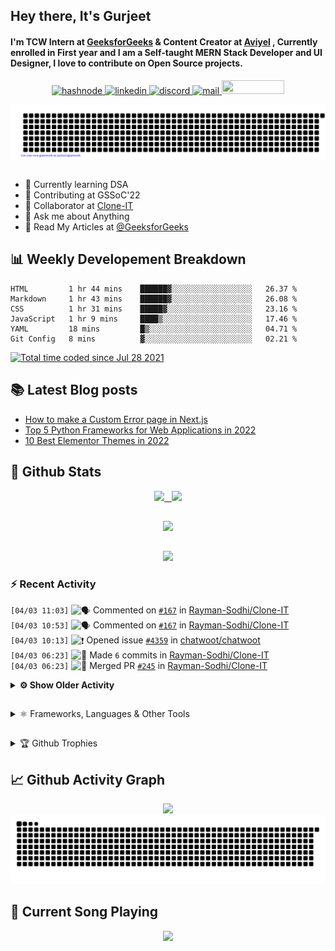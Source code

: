 ## Hey there, It's Gurjeet
#### I'm TCW Intern at [GeeksforGeeks](https://www.geeksforgeeks.org/) & Content Creator at [Aviyel](https://aviyel.com/discussions) , Currently enrolled in First year and I am a Self-taught MERN Stack Developer and UI Designer, I love to contribute on Open Source projects. 

<p align="center">
    <a href="https://gurjeet.hashnode.dev/" target="_blank">
    <img src="https://img.shields.io/badge/@gurjeetsingh-5C87FE?style=for-the-badge&logo=hashnode&logoColor=white" width="130" height="22" alt="hashnode">
    <a href="https://www.linkedin.com/in/gurjeet-singh-virdee-25a476199/" target="_blank">
    <img src="https://img.shields.io/badge/Gurjeet%20Singh%20Virdee-1976D2?style=for-the-badge&logo=linkedin&logoColor=white" width="150" height="22" alt="linkedin">
    <a href="https://discordapp.com/users/916597112882495510" target="_blank">
    <img src="https://img.shields.io/badge/@Guri-5865F2?style=for-the-badge&logo=discord&logoColor=white" width="80" height="22" alt="discord">
    <a href="https://leetcode.com/gurjeetsinghvirdee/" target="_blank">
    <img src="https://img.shields.io/badge/@gurjeetsinghvirdee-FFA116?style=for-the-badge&logo=leetcode&logoColor=white" width="150" height="22" alt="mail">
    <a href = "mailto: gurjeetsinghvirdee@gmail.com" target="_blank"><img src="https://img.shields.io/badge/Say, Hello-D74E43?style=for-the-badge&logo=gmail&logoColor=white" width="100" height="22"></a>
 </p>
 
<p align="center">
    <img src="https://github.com/gurjeetsinghvirdee/gurjeetsinghvirdee/blob/main/gitartwork.svg" />
</p>    
   
 
##         
        
<ul align="left">
  <li> 🏫 Currently learning DSA </li>
  <li> 💜 Contributing at GSSoC'22 </li>
  <li> 🤝 Collaborator at <a href="https://github.com/Rayman-Sodhi/Clone-IT"> Clone-IT </a></li>
  <li> 💬 Ask me about Anything </li>
  <li> 📕 Read My Articles at 
   <a href="https://auth.geeksforgeeks.org/user/gurjeetsinghvirdee/articles" target="_blank">@GeeksforGeeks</a>
 </li>
</ul>  
        
##        
  
## 📊 Weekly Developement Breakdown
  
<!--START_SECTION:waka-->

```text
HTML         1 hr 44 mins    ██████▓░░░░░░░░░░░░░░░░░░   26.37 %
Markdown     1 hr 43 mins    ██████▓░░░░░░░░░░░░░░░░░░   26.08 %
CSS          1 hr 31 mins    █████▓░░░░░░░░░░░░░░░░░░░   23.16 %
JavaScript   1 hr 9 mins     ████▒░░░░░░░░░░░░░░░░░░░░   17.46 %
YAML         18 mins         █▒░░░░░░░░░░░░░░░░░░░░░░░   04.71 %
Git Config   8 mins          ▓░░░░░░░░░░░░░░░░░░░░░░░░   02.21 %
```

<!--END_SECTION:waka--> 

<a href="https://wakatime.com/@ff7098eb-56b3-4619-bbbb-86aad0fce365"><img src="https://wakatime.com/badge/user/ff7098eb-56b3-4619-bbbb-86aad0fce365.svg?style=for-the-badge" alt="Total time coded since Jul 28 2021" /></a>
  
    
## 📚 Latest Blog posts
<!-- BLOG-POST-LIST:START -->
- [How to make a Custom Error page in Next.js](https://gurjeet.hashnode.dev/how-to-make-a-custom-error-page-in-nextjs)
- [Top 5 Python Frameworks for Web Applications in 2022](https://gurjeet.hashnode.dev/top-5-python-frameworks-for-web-applications-in-2022)
- [10 Best Elementor Themes in 2022](https://gurjeet.hashnode.dev/10-best-elementor-themes-in-2022)
<!-- BLOG-POST-LIST:END -->  
  
##
        
## 💫 Github Stats
        
<div align="center">
 <a href="https://github-readme-streak-stats.herokuapp.com/?user=gurjeetsinghvirdee&theme=synthwave" target="_blank">
   <img width="45%" src="https://github-readme-streak-stats.herokuapp.com/?user=gurjeetsinghvirdee&theme=synthwave" /> &nbsp;
 </a>
    
 <a href="https://github-readme-stats.vercel.app/api?username=gurjeetsinghvirdee&show_icons=true&theme=synthwave&include_all_commits=true" target="_blank">
  <img width="45%" src="https://github-readme-stats.vercel.app/api?username=gurjeetsinghvirdee&show_icons=true&theme=synthwave&include_all_commits=true" />
 </a>
</div>      
  
##
        
<div align="center">
   <a href="https://github-readme-stats.vercel.app/api/top-langs/?username=gurjeetsinghvirdee&layout=compact&hide=html&theme=synthwave" target="_blank">
       <img width="43%" src="https://github-readme-stats.vercel.app/api/top-langs/?username=gurjeetsinghvirdee&layout=compact&&theme=synthwave" />  
   </a> 
</div>   

##        
  
<p align="center">
  <img src="https://github-profile-summary-cards.vercel.app/api/cards/profile-details?username=gurjeetsinghvirdee&theme=dracula&hide_border=true" />
</p>
        
### ⚡ Recent Activity     
        
<!--START_SECTION:activity-->  
`[04/03 11:03]` <img alt="🗣" src="https://github.com/cheesits456/github-activity-readme/raw/master/icons/comment.png" align="top" height="18"> Commented on [`#167`](https://github.com//Rayman-Sodhi/Clone-IT/issues/167 'Make a Hamburger in Navbar ') in [Rayman-Sodhi/Clone-IT](https://github.com/Rayman-Sodhi/Clone-IT)  
`[04/03 10:53]` <img alt="🗣" src="https://github.com/cheesits456/github-activity-readme/raw/master/icons/comment.png" align="top" height="18"> Commented on [`#167`](https://github.com//Rayman-Sodhi/Clone-IT/issues/167 'Make a Hamburger in Navbar ') in [Rayman-Sodhi/Clone-IT](https://github.com/Rayman-Sodhi/Clone-IT)  
`[04/03 10:13]` <img alt="❗️" src="https://github.com/cheesits456/github-activity-readme/raw/master/icons/issue.png" align="top" height="18"> Opened issue [`#4359`](https://github.com//chatwoot/chatwoot/issues/4359 'Auto Reply after fetching canned response') in [chatwoot/chatwoot](https://github.com/chatwoot/chatwoot)  
`[04/03 06:23]` <img alt="📝" src="https://github.com/cheesits456/github-activity-readme/raw/master/icons/commit.png" align="top" height="18"> Made `6` commits in [Rayman-Sodhi/Clone-IT](https://github.com/Rayman-Sodhi/Clone-IT)  
`[04/03 06:23]` <img alt="🎉" src="https://github.com/cheesits456/github-activity-readme/raw/master/icons/merge.png" align="top" height="18"> Merged PR [`#245`](https://github.com//Rayman-Sodhi/Clone-IT/pull/245 'Avengers Puzzle Game Clone ') in [Rayman-Sodhi/Clone-IT](https://github.com/Rayman-Sodhi/Clone-IT)  

<details><summary><b> ⚙️ Show Older Activity</b></summary>

`[04/03 06:23]` <img alt="🔍" src="https://github.com/cheesits456/github-activity-readme/raw/master/icons/review.png" align="top" height="18"> Reviewed [`#245`](https://github.com//Rayman-Sodhi/Clone-IT/pull/245 'Avengers Puzzle Game Clone ') in [Rayman-Sodhi/Clone-IT](https://github.com/Rayman-Sodhi/Clone-IT)  
`[04/03 05:16]` <img alt="🗣" src="https://github.com/cheesits456/github-activity-readme/raw/master/icons/comment.png" align="top" height="18"> Commented on [`#288`](https://github.com//surajm-333/Ace-The-FrontEnd/issues/288 '2048 Game added') in [surajm-333/Ace-The-FrontEnd](https://github.com/surajm-333/Ace-The-FrontEnd)  
`[04/03 05:01]` <img alt="❗️" src="https://github.com/cheesits456/github-activity-readme/raw/master/icons/issue.png" align="top" height="18"> Closed issue [`#237`](https://github.com//Rayman-Sodhi/Clone-IT/issues/237 'Grammarly Clone ') in [Rayman-Sodhi/Clone-IT](https://github.com/Rayman-Sodhi/Clone-IT)  
`[04/03 05:00]` <img alt="🗣" src="https://github.com/cheesits456/github-activity-readme/raw/master/icons/comment.png" align="top" height="18"> Commented on [`#242`](https://github.com//Rayman-Sodhi/Clone-IT/issues/242 'Change Position of  scroll up button . Chatbot and Scroll up button  are intermixed.') in [Rayman-Sodhi/Clone-IT](https://github.com/Rayman-Sodhi/Clone-IT)  
`[04/02 21:43]` <img alt="📝" src="https://github.com/cheesits456/github-activity-readme/raw/master/icons/commit.png" align="top" height="18"> Made `1` commit in [gurjeetsinghvirdee/Clone-IT](https://github.com/gurjeetsinghvirdee/Clone-IT)  
`[04/02 21:34]` <img alt="🗣" src="https://github.com/cheesits456/github-activity-readme/raw/master/icons/comment.png" align="top" height="18"> Commented on [`#16`](https://github.com//Rayman-Sodhi/Clone-IT/issues/16 'Enhance the LInkedIn Clone and change the   idea from ConnectedIn to LinkedIn') in [Rayman-Sodhi/Clone-IT](https://github.com/Rayman-Sodhi/Clone-IT)  
`[04/02 21:34]` <img alt="✅" src="https://github.com/cheesits456/github-activity-readme/raw/master/icons/pr-open.png" align="top" height="18"> Opened PR [`#71`](https://github.com//girlscript/gssoc-website-new/pull/71 'feat: live chatbot added') in [girlscript/gssoc-website-new](https://github.com/girlscript/gssoc-website-new)  
`[04/02 21:30]` <img alt="📝" src="https://github.com/cheesits456/github-activity-readme/raw/master/icons/commit.png" align="top" height="18"> Made `1` commit in [gurjeetsinghvirdee/gssoc-website-new](https://github.com/gurjeetsinghvirdee/gssoc-website-new)  
`[04/02 21:19]` <img alt="📂" src="https://github.com/cheesits456/github-activity-readme/raw/master/icons/create-branch.png" align="top" height="18"> Created branch [`chatbot`](https://github.com/gurjeetsinghvirdee/gssoc-website-new/tree/chatbot) in [gurjeetsinghvirdee/gssoc-website-new](https://github.com/gurjeetsinghvirdee/gssoc-website-new)  
`[04/02 21:13]` <img alt="🗣" src="https://github.com/cheesits456/github-activity-readme/raw/master/icons/comment.png" align="top" height="18"> Commented on [`#31`](https://github.com//aviyelverse/aviyel-first-pr/issues/31 'Update README with more content') in [aviyelverse/aviyel-first-pr](https://github.com/aviyelverse/aviyel-first-pr)  
`[04/02 21:11]` <img alt="🗣" src="https://github.com/cheesits456/github-activity-readme/raw/master/icons/comment.png" align="top" height="18"> Commented on [`#31`](https://github.com//aviyelverse/aviyel-first-pr/issues/31 'Update README with more content') in [aviyelverse/aviyel-first-pr](https://github.com/aviyelverse/aviyel-first-pr)  
`[04/02 19:12]` <img alt="🗣" src="https://github.com/cheesits456/github-activity-readme/raw/master/icons/comment.png" align="top" height="18"> Commented on [`#31`](https://github.com//aviyelverse/aviyel-first-pr/issues/31 'Update README with more content') in [aviyelverse/aviyel-first-pr](https://github.com/aviyelverse/aviyel-first-pr)  
`[04/02 19:06]` <img alt="📝" src="https://github.com/cheesits456/github-activity-readme/raw/master/icons/commit.png" align="top" height="18"> Made `14` commits in [gurjeetsinghvirdee/aviyel-first-pr](https://github.com/gurjeetsinghvirdee/aviyel-first-pr)  
`[04/02 19:00]` <img alt="❗️" src="https://github.com/cheesits456/github-activity-readme/raw/master/icons/issue.png" align="top" height="18"> Opened issue [`#70`](https://github.com//girlscript/gssoc-website-new/issues/70 'Feat: Live Chatbot') in [girlscript/gssoc-website-new](https://github.com/girlscript/gssoc-website-new)  
`[04/02 18:58]` <img alt="📝" src="https://github.com/cheesits456/github-activity-readme/raw/master/icons/commit.png" align="top" height="18"> Made `1` commit in [gurjeetsinghvirdee/gssoc-website-new](https://github.com/gurjeetsinghvirdee/gssoc-website-new)  
`[04/02 18:54]` <img alt="📝" src="https://github.com/cheesits456/github-activity-readme/raw/master/icons/commit.png" align="top" height="18"> Made `1` commit in [gurjeetsinghvirdee/Clone-IT](https://github.com/gurjeetsinghvirdee/Clone-IT)  
`[04/02 18:44]` <img alt="✅" src="https://github.com/cheesits456/github-activity-readme/raw/master/icons/pr-open.png" align="top" height="18"> Opened PR [`#241`](https://github.com//Rayman-Sodhi/Clone-IT/pull/241 'Chabot created ') in [Rayman-Sodhi/Clone-IT](https://github.com/Rayman-Sodhi/Clone-IT)  
`[04/02 18:41]` <img alt="📝" src="https://github.com/cheesits456/github-activity-readme/raw/master/icons/commit.png" align="top" height="18"> Made `9` commits in [gurjeetsinghvirdee/Clone-IT](https://github.com/gurjeetsinghvirdee/Clone-IT)  
`[04/02 18:22]` <img alt="✅" src="https://github.com/cheesits456/github-activity-readme/raw/master/icons/pr-open.png" align="top" height="18"> Opened PR [`#288`](https://github.com//surajm-333/Ace-The-FrontEnd/pull/288 '2048 Game added') in [surajm-333/Ace-The-FrontEnd](https://github.com/surajm-333/Ace-The-FrontEnd)  
`[04/02 18:13]` <img alt="📂" src="https://github.com/cheesits456/github-activity-readme/raw/master/icons/create-branch.png" align="top" height="18"> Created branch [`game`](https://github.com/gurjeetsinghvirdee/Ace-The-FrontEnd/tree/game) in [gurjeetsinghvirdee/Ace-The-FrontEnd](https://github.com/gurjeetsinghvirdee/Ace-The-FrontEnd)  
`[04/02 17:59]` <img alt="🗣" src="https://github.com/cheesits456/github-activity-readme/raw/master/icons/comment.png" align="top" height="18"> Commented on [`#240`](https://github.com//Rayman-Sodhi/Clone-IT/issues/240 'Add Chatbot') in [Rayman-Sodhi/Clone-IT](https://github.com/Rayman-Sodhi/Clone-IT)  
`[04/02 17:59]` <img alt="❗️" src="https://github.com/cheesits456/github-activity-readme/raw/master/icons/issue.png" align="top" height="18"> Opened issue [`#240`](https://github.com//Rayman-Sodhi/Clone-IT/issues/240 'Add Chatbot') in [Rayman-Sodhi/Clone-IT](https://github.com/Rayman-Sodhi/Clone-IT)  
`[04/02 17:58]` <img alt="🗣" src="https://github.com/cheesits456/github-activity-readme/raw/master/icons/comment.png" align="top" height="18"> Commented on [`#239`](https://github.com//Rayman-Sodhi/Clone-IT/issues/239 'Title: Add Wordle-Clone') in [Rayman-Sodhi/Clone-IT](https://github.com/Rayman-Sodhi/Clone-IT)  
`[04/02 17:34]` <img alt="📝" src="https://github.com/cheesits456/github-activity-readme/raw/master/icons/commit.png" align="top" height="18"> Made `5` commits in [Rayman-Sodhi/Clone-IT](https://github.com/Rayman-Sodhi/Clone-IT)  
`[04/02 17:34]` <img alt="🎉" src="https://github.com/cheesits456/github-activity-readme/raw/master/icons/merge.png" align="top" height="18"> Merged PR [`#238`](https://github.com//Rayman-Sodhi/Clone-IT/pull/238 'Grammarly(Character Counter)') in [Rayman-Sodhi/Clone-IT](https://github.com/Rayman-Sodhi/Clone-IT)  
`[04/02 17:33]` <img alt="🔍" src="https://github.com/cheesits456/github-activity-readme/raw/master/icons/review.png" align="top" height="18"> Reviewed [`#238`](https://github.com//Rayman-Sodhi/Clone-IT/pull/238 'Grammarly(Character Counter)') in [Rayman-Sodhi/Clone-IT](https://github.com/Rayman-Sodhi/Clone-IT)  
`[04/02 15:23]` <img alt="📝" src="https://github.com/cheesits456/github-activity-readme/raw/master/icons/commit.png" align="top" height="18"> Made `2` commits in [gurjeetsinghvirdee/Ace-The-FrontEnd](https://github.com/gurjeetsinghvirdee/Ace-The-FrontEnd)  
`[04/02 15:20]` <img alt="📝" src="https://github.com/cheesits456/github-activity-readme/raw/master/icons/commit.png" align="top" height="18"> Made `53` commits in [gurjeetsinghvirdee/Bundli-Frontend](https://github.com/gurjeetsinghvirdee/Bundli-Frontend)  
`[04/02 15:18]` <img alt="🗣" src="https://github.com/cheesits456/github-activity-readme/raw/master/icons/comment.png" align="top" height="18"> Commented on [`#238`](https://github.com//Rayman-Sodhi/Clone-IT/issues/238 'Grammarly(Character Counter)') in [Rayman-Sodhi/Clone-IT](https://github.com/Rayman-Sodhi/Clone-IT)  
`[04/02 07:18]` <img alt="🗣" src="https://github.com/cheesits456/github-activity-readme/raw/master/icons/comment.png" align="top" height="18"> Commented on [`#188`](https://github.com//Rayman-Sodhi/Clone-IT/issues/188 'Title: Add a CodePen Clone ') in [Rayman-Sodhi/Clone-IT](https://github.com/Rayman-Sodhi/Clone-IT)  
`[04/02 06:11]` <img alt="❗️" src="https://github.com/cheesits456/github-activity-readme/raw/master/icons/issue.png" align="top" height="18"> Opened issue [`#431`](https://github.com//ZeroOctave/ZeroOctave-Javascript-Projects/issues/431 'Add 2048 game') in [ZeroOctave/ZeroOctave-Javascript-Projects](https://github.com/ZeroOctave/ZeroOctave-Javascript-Projects)  
`[04/02 05:33]` <img alt="⭐" src="https://github.com/cheesits456/github-activity-readme/raw/master/icons/star.png" align="top" height="18"> Starred [medusajs/medusa](https://github.com/medusajs/medusa)  
`[04/02 05:31]` <img alt="🗣" src="https://github.com/cheesits456/github-activity-readme/raw/master/icons/comment.png" align="top" height="18"> Commented on [`#58`](https://github.com//Rayman-Sodhi/Clone-IT/issues/58 'Confirmed password not hidden') in [Rayman-Sodhi/Clone-IT](https://github.com/Rayman-Sodhi/Clone-IT)  
`[04/02 05:31]` <img alt="❗️" src="https://github.com/cheesits456/github-activity-readme/raw/master/icons/issue.png" align="top" height="18"> Closed issue [`#58`](https://github.com//Rayman-Sodhi/Clone-IT/issues/58 'Confirmed password not hidden') in [Rayman-Sodhi/Clone-IT](https://github.com/Rayman-Sodhi/Clone-IT)  
`[04/02 05:29]` <img alt="❗️" src="https://github.com/cheesits456/github-activity-readme/raw/master/icons/issue.png" align="top" height="18"> Closed issue [`#236`](https://github.com//Rayman-Sodhi/Clone-IT/issues/236 'Add Instagram Clone ') in [Rayman-Sodhi/Clone-IT](https://github.com/Rayman-Sodhi/Clone-IT)  
`[04/02 05:29]` <img alt="🗣" src="https://github.com/cheesits456/github-activity-readme/raw/master/icons/comment.png" align="top" height="18"> Commented on [`#236`](https://github.com//Rayman-Sodhi/Clone-IT/issues/236 'Add Instagram Clone ') in [Rayman-Sodhi/Clone-IT](https://github.com/Rayman-Sodhi/Clone-IT)  
`[04/02 04:34]` <img alt="❗️" src="https://github.com/cheesits456/github-activity-readme/raw/master/icons/issue.png" align="top" height="18"> Closed issue [`#214`](https://github.com//Rayman-Sodhi/Clone-IT/issues/214 'Create: Kali.org Homepage Clone') in [Rayman-Sodhi/Clone-IT](https://github.com/Rayman-Sodhi/Clone-IT)  
`[04/02 04:33]` <img alt="📝" src="https://github.com/cheesits456/github-activity-readme/raw/master/icons/commit.png" align="top" height="18"> Made `2` commits in [Rayman-Sodhi/Clone-IT](https://github.com/Rayman-Sodhi/Clone-IT)  
`[04/02 04:33]` <img alt="🎉" src="https://github.com/cheesits456/github-activity-readme/raw/master/icons/merge.png" align="top" height="18"> Merged PR [`#235`](https://github.com//Rayman-Sodhi/Clone-IT/pull/235 'kali-org-homepage-clone') in [Rayman-Sodhi/Clone-IT](https://github.com/Rayman-Sodhi/Clone-IT)  
`[04/02 04:33]` <img alt="🔍" src="https://github.com/cheesits456/github-activity-readme/raw/master/icons/review.png" align="top" height="18"> Reviewed [`#235`](https://github.com//Rayman-Sodhi/Clone-IT/pull/235 'kali-org-homepage-clone') in [Rayman-Sodhi/Clone-IT](https://github.com/Rayman-Sodhi/Clone-IT)  
`[04/01 21:46]` <img alt="❗️" src="https://github.com/cheesits456/github-activity-readme/raw/master/icons/issue.png" align="top" height="18"> Opened issue [`#279`](https://github.com//surajm-333/Ace-The-FrontEnd/issues/279 'Add Amazon Clone') in [surajm-333/Ace-The-FrontEnd](https://github.com/surajm-333/Ace-The-FrontEnd)  
`[04/01 21:41]` <img alt="❗️" src="https://github.com/cheesits456/github-activity-readme/raw/master/icons/issue.png" align="top" height="18"> Opened issue [`#254`](https://github.com//abhijeet007rocks8/Dev-Scripts/issues/254 '3d Layered Effect') in [abhijeet007rocks8/Dev-Scripts](https://github.com/abhijeet007rocks8/Dev-Scripts)  
`[04/01 21:39]` <img alt="❗️" src="https://github.com/cheesits456/github-activity-readme/raw/master/icons/issue.png" align="top" height="18"> Opened issue [`#253`](https://github.com//abhijeet007rocks8/Dev-Scripts/issues/253 'Add Todo App') in [abhijeet007rocks8/Dev-Scripts](https://github.com/abhijeet007rocks8/Dev-Scripts)  
`[04/01 21:35]` <img alt="🗣" src="https://github.com/cheesits456/github-activity-readme/raw/master/icons/comment.png" align="top" height="18"> Commented on [`#234`](https://github.com//Rayman-Sodhi/Clone-IT/issues/234 'Add Amazon Clone') in [Rayman-Sodhi/Clone-IT](https://github.com/Rayman-Sodhi/Clone-IT)  
`[04/01 21:34]` <img alt="❗️" src="https://github.com/cheesits456/github-activity-readme/raw/master/icons/issue.png" align="top" height="18"> Opened issue [`#234`](https://github.com//Rayman-Sodhi/Clone-IT/issues/234 'Add Amazon Clone') in [Rayman-Sodhi/Clone-IT](https://github.com/Rayman-Sodhi/Clone-IT)  
`[04/01 20:57]` <img alt="📝" src="https://github.com/cheesits456/github-activity-readme/raw/master/icons/commit.png" align="top" height="18"> Made `1` commit in [gurjeetsinghvirdee/Dev-Scripts](https://github.com/gurjeetsinghvirdee/Dev-Scripts)  
`[04/01 20:53]` <img alt="✅" src="https://github.com/cheesits456/github-activity-readme/raw/master/icons/pr-open.png" align="top" height="18"> Opened PR [`#250`](https://github.com//abhijeet007rocks8/Dev-Scripts/pull/250 '2048 game clone added') in [abhijeet007rocks8/Dev-Scripts](https://github.com/abhijeet007rocks8/Dev-Scripts)  
`[04/01 20:49]` <img alt="📂" src="https://github.com/cheesits456/github-activity-readme/raw/master/icons/create-branch.png" align="top" height="18"> Created branch [`2048`](https://github.com/gurjeetsinghvirdee/Dev-Scripts/tree/2048) in [gurjeetsinghvirdee/Dev-Scripts](https://github.com/gurjeetsinghvirdee/Dev-Scripts)  
`[04/01 20:15]` <img alt="❗️" src="https://github.com/cheesits456/github-activity-readme/raw/master/icons/issue.png" align="top" height="18"> Opened issue [`#249`](https://github.com//abhijeet007rocks8/Dev-Scripts/issues/249 'Add Amazon Clone') in [abhijeet007rocks8/Dev-Scripts](https://github.com/abhijeet007rocks8/Dev-Scripts)  
`[04/01 20:02]` <img alt="📝" src="https://github.com/cheesits456/github-activity-readme/raw/master/icons/commit.png" align="top" height="18"> Made `2` commits in [gurjeetsinghvirdee/Dev-Scripts](https://github.com/gurjeetsinghvirdee/Dev-Scripts)  
`[04/01 19:57]` <img alt="📝" src="https://github.com/cheesits456/github-activity-readme/raw/master/icons/commit.png" align="top" height="18"> Made `2` commits in [gurjeetsinghvirdee/gurjeetsinghvirdee](https://github.com/gurjeetsinghvirdee/gurjeetsinghvirdee)  
`[04/01 19:36]` <img alt="🗣" src="https://github.com/cheesits456/github-activity-readme/raw/master/icons/comment.png" align="top" height="18"> Commented on [`#233`](https://github.com//Rayman-Sodhi/Clone-IT/issues/233 'Clones linked') in [Rayman-Sodhi/Clone-IT](https://github.com/Rayman-Sodhi/Clone-IT)  
`[04/01 19:28]` <img alt="📝" src="https://github.com/cheesits456/github-activity-readme/raw/master/icons/commit.png" align="top" height="18"> Made `4` commits in [gurjeetsinghvirdee/Clone-IT](https://github.com/gurjeetsinghvirdee/Clone-IT)  
`[04/01 18:50]` <img alt="🗣" src="https://github.com/cheesits456/github-activity-readme/raw/master/icons/comment.png" align="top" height="18"> Commented on [`#150`](https://github.com//Rayman-Sodhi/Clone-IT/issues/150 'Add some new features in FAQ page') in [Rayman-Sodhi/Clone-IT](https://github.com/Rayman-Sodhi/Clone-IT)  
`[04/01 18:49]` <img alt="🗣" src="https://github.com/cheesits456/github-activity-readme/raw/master/icons/comment.png" align="top" height="18"> Commented on [`#150`](https://github.com//Rayman-Sodhi/Clone-IT/issues/150 'Add some new features in FAQ page') in [Rayman-Sodhi/Clone-IT](https://github.com/Rayman-Sodhi/Clone-IT)  
`[04/01 18:31]` <img alt="📝" src="https://github.com/cheesits456/github-activity-readme/raw/master/icons/commit.png" align="top" height="18"> Made `1` commit in [gurjeetsinghvirdee/Clone-IT](https://github.com/gurjeetsinghvirdee/Clone-IT)  
`[04/01 17:42]` <img alt="✅" src="https://github.com/cheesits456/github-activity-readme/raw/master/icons/pr-open.png" align="top" height="18"> Opened PR [`#233`](https://github.com//Rayman-Sodhi/Clone-IT/pull/233 'Clones linked') in [Rayman-Sodhi/Clone-IT](https://github.com/Rayman-Sodhi/Clone-IT)  
`[04/01 17:37]` <img alt="📝" src="https://github.com/cheesits456/github-activity-readme/raw/master/icons/commit.png" align="top" height="18"> Made `86` commits in [gurjeetsinghvirdee/Clone-IT](https://github.com/gurjeetsinghvirdee/Clone-IT)  
`[04/01 15:20]` <img alt="❗️" src="https://github.com/cheesits456/github-activity-readme/raw/master/icons/issue.png" align="top" height="18"> Closed issue [`#227`](https://github.com//abhijeet007rocks8/Dev-Scripts/issues/227 'Google Search Engine Clone ') in [abhijeet007rocks8/Dev-Scripts](https://github.com/abhijeet007rocks8/Dev-Scripts)  
`[04/01 15:18]` <img alt="❗️" src="https://github.com/cheesits456/github-activity-readme/raw/master/icons/issue.png" align="top" height="18"> Opened issue [`#241`](https://github.com//abhijeet007rocks8/Dev-Scripts/issues/241 'add 2048 game ') in [abhijeet007rocks8/Dev-Scripts](https://github.com/abhijeet007rocks8/Dev-Scripts)  
`[04/01 15:09]` <img alt="🗣" src="https://github.com/cheesits456/github-activity-readme/raw/master/icons/comment.png" align="top" height="18"> Commented on [`#232`](https://github.com//Rayman-Sodhi/Clone-IT/issues/232 'link cloned projects') in [Rayman-Sodhi/Clone-IT](https://github.com/Rayman-Sodhi/Clone-IT)  
`[04/01 15:09]` <img alt="❗️" src="https://github.com/cheesits456/github-activity-readme/raw/master/icons/issue.png" align="top" height="18"> Opened issue [`#232`](https://github.com//Rayman-Sodhi/Clone-IT/issues/232 'link cloned projects') in [Rayman-Sodhi/Clone-IT](https://github.com/Rayman-Sodhi/Clone-IT)  
`[04/01 14:55]` <img alt="🗣" src="https://github.com/cheesits456/github-activity-readme/raw/master/icons/comment.png" align="top" height="18"> Commented on [`#231`](https://github.com//Rayman-Sodhi/Clone-IT/issues/231 'Twitch Homepage Clone') in [Rayman-Sodhi/Clone-IT](https://github.com/Rayman-Sodhi/Clone-IT)  
`[04/01 14:55]` <img alt="🗣" src="https://github.com/cheesits456/github-activity-readme/raw/master/icons/comment.png" align="top" height="18"> Commented on [`#231`](https://github.com//Rayman-Sodhi/Clone-IT/issues/231 'Twitch Homepage Clone') in [Rayman-Sodhi/Clone-IT](https://github.com/Rayman-Sodhi/Clone-IT)  
`[04/01 14:53]` <img alt="📂" src="https://github.com/cheesits456/github-activity-readme/raw/master/icons/create-branch.png" align="top" height="18"> Created branch [`master`](https://github.com/gurjeetsinghvirdee/2048-game/tree/master) in [gurjeetsinghvirdee/2048-game](https://github.com/gurjeetsinghvirdee/2048-game)  
`[04/01 14:35]` <img alt="➕" src="https://github.com/cheesits456/github-activity-readme/raw/master/icons/create-repo.png" align="top" height="18"> Created repository [gurjeetsinghvirdee/2048-game](https://github.com/gurjeetsinghvirdee/2048-game)  
`[04/01 14:20]` <img alt="❗️" src="https://github.com/cheesits456/github-activity-readme/raw/master/icons/issue.png" align="top" height="18"> Closed issue [`#6`](https://github.com//gurjeetsinghvirdee/gurjeetsinghvirdee/issues/6 'feat: demo') in [gurjeetsinghvirdee/gurjeetsinghvirdee](https://github.com/gurjeetsinghvirdee/gurjeetsinghvirdee)  
`[04/01 14:19]` <img alt="❗️" src="https://github.com/cheesits456/github-activity-readme/raw/master/icons/issue.png" align="top" height="18"> Opened issue [`#6`](https://github.com//gurjeetsinghvirdee/gurjeetsinghvirdee/issues/6 'feat: demo') in [gurjeetsinghvirdee/gurjeetsinghvirdee](https://github.com/gurjeetsinghvirdee/gurjeetsinghvirdee)  
`[04/01 14:18]` <img alt="❗️" src="https://github.com/cheesits456/github-activity-readme/raw/master/icons/issue.png" align="top" height="18"> Closed issue [`#5`](https://github.com//gurjeetsinghvirdee/gurjeetsinghvirdee/issues/5 'contributor: add project') in [gurjeetsinghvirdee/gurjeetsinghvirdee](https://github.com/gurjeetsinghvirdee/gurjeetsinghvirdee)  
`[04/01 14:17]` <img alt="❗️" src="https://github.com/cheesits456/github-activity-readme/raw/master/icons/issue.png" align="top" height="18"> Opened issue [`#5`](https://github.com//gurjeetsinghvirdee/gurjeetsinghvirdee/issues/5 'contributor: add project') in [gurjeetsinghvirdee/gurjeetsinghvirdee](https://github.com/gurjeetsinghvirdee/gurjeetsinghvirdee)  
`[04/01 14:13]` <img alt="📝" src="https://github.com/cheesits456/github-activity-readme/raw/master/icons/commit.png" align="top" height="18"> Made `3` commits in [gurjeetsinghvirdee/gurjeetsinghvirdee](https://github.com/gurjeetsinghvirdee/gurjeetsinghvirdee)  
`[04/01 14:06]` <img alt="🗣" src="https://github.com/cheesits456/github-activity-readme/raw/master/icons/comment.png" align="top" height="18"> Commented on [`#4`](https://github.com//gurjeetsinghvirdee/gurjeetsinghvirdee/issues/4 'testing') in [gurjeetsinghvirdee/gurjeetsinghvirdee](https://github.com/gurjeetsinghvirdee/gurjeetsinghvirdee)  
`[04/01 14:06]` <img alt="❗️" src="https://github.com/cheesits456/github-activity-readme/raw/master/icons/issue.png" align="top" height="18"> Closed issue [`#4`](https://github.com//gurjeetsinghvirdee/gurjeetsinghvirdee/issues/4 'testing') in [gurjeetsinghvirdee/gurjeetsinghvirdee](https://github.com/gurjeetsinghvirdee/gurjeetsinghvirdee)  
`[04/01 14:06]` <img alt="📝" src="https://github.com/cheesits456/github-activity-readme/raw/master/icons/commit.png" align="top" height="18"> Made `1` commit in [gurjeetsinghvirdee/gurjeetsinghvirdee](https://github.com/gurjeetsinghvirdee/gurjeetsinghvirdee)  
`[04/01 14:02]` <img alt="❗️" src="https://github.com/cheesits456/github-activity-readme/raw/master/icons/issue.png" align="top" height="18"> Opened issue [`#4`](https://github.com//gurjeetsinghvirdee/gurjeetsinghvirdee/issues/4 'testing') in [gurjeetsinghvirdee/gurjeetsinghvirdee](https://github.com/gurjeetsinghvirdee/gurjeetsinghvirdee)  
`[04/01 13:59]` <img alt="📝" src="https://github.com/cheesits456/github-activity-readme/raw/master/icons/commit.png" align="top" height="18"> Made `1` commit in [gurjeetsinghvirdee/gurjeetsinghvirdee](https://github.com/gurjeetsinghvirdee/gurjeetsinghvirdee)  
`[04/01 13:53]` <img alt="🗣" src="https://github.com/cheesits456/github-activity-readme/raw/master/icons/comment.png" align="top" height="18"> Commented on [`#229`](https://github.com//Rayman-Sodhi/Clone-IT/issues/229 'Auto assign issue ') in [Rayman-Sodhi/Clone-IT](https://github.com/Rayman-Sodhi/Clone-IT)  
`[04/01 13:52]` <img alt="❗️" src="https://github.com/cheesits456/github-activity-readme/raw/master/icons/issue.png" align="top" height="18"> Closed issue [`#230`](https://github.com//Rayman-Sodhi/Clone-IT/issues/230 'demo') in [Rayman-Sodhi/Clone-IT](https://github.com/Rayman-Sodhi/Clone-IT)  
`[04/01 13:52]` <img alt="🗣" src="https://github.com/cheesits456/github-activity-readme/raw/master/icons/comment.png" align="top" height="18"> Commented on [`#230`](https://github.com//Rayman-Sodhi/Clone-IT/issues/230 'demo') in [Rayman-Sodhi/Clone-IT](https://github.com/Rayman-Sodhi/Clone-IT)  
`[04/01 13:51]` <img alt="🗣" src="https://github.com/cheesits456/github-activity-readme/raw/master/icons/comment.png" align="top" height="18"> Commented on [`#230`](https://github.com//Rayman-Sodhi/Clone-IT/issues/230 'demo') in [Rayman-Sodhi/Clone-IT](https://github.com/Rayman-Sodhi/Clone-IT)  
`[04/01 13:50]` <img alt="❗️" src="https://github.com/cheesits456/github-activity-readme/raw/master/icons/issue.png" align="top" height="18"> Opened issue [`#230`](https://github.com//Rayman-Sodhi/Clone-IT/issues/230 'demo') in [Rayman-Sodhi/Clone-IT](https://github.com/Rayman-Sodhi/Clone-IT)  
`[04/01 13:49]` <img alt="📝" src="https://github.com/cheesits456/github-activity-readme/raw/master/icons/commit.png" align="top" height="18"> Made `1` commit in [gurjeetsinghvirdee/Clone-IT](https://github.com/gurjeetsinghvirdee/Clone-IT)  
`[04/01 13:48]` <img alt="🗣" src="https://github.com/cheesits456/github-activity-readme/raw/master/icons/comment.png" align="top" height="18"> Commented on [`#227`](https://github.com//abhijeet007rocks8/Dev-Scripts/issues/227 'Google Search Engine Clone ') in [abhijeet007rocks8/Dev-Scripts](https://github.com/abhijeet007rocks8/Dev-Scripts)  
`[04/01 13:45]` <img alt="🗣" src="https://github.com/cheesits456/github-activity-readme/raw/master/icons/comment.png" align="top" height="18"> Commented on [`#225`](https://github.com//Rayman-Sodhi/Clone-IT/issues/225 '2048 game ') in [Rayman-Sodhi/Clone-IT](https://github.com/Rayman-Sodhi/Clone-IT)  
`[04/01 13:44]` <img alt="🗣" src="https://github.com/cheesits456/github-activity-readme/raw/master/icons/comment.png" align="top" height="18"> Commented on [`#225`](https://github.com//Rayman-Sodhi/Clone-IT/issues/225 '2048 game ') in [Rayman-Sodhi/Clone-IT](https://github.com/Rayman-Sodhi/Clone-IT)  
`[04/01 13:43]` <img alt="🎉" src="https://github.com/cheesits456/github-activity-readme/raw/master/icons/merge.png" align="top" height="18"> Merged PR [`#225`](https://github.com//Rayman-Sodhi/Clone-IT/pull/225 '2048 game ') in [Rayman-Sodhi/Clone-IT](https://github.com/Rayman-Sodhi/Clone-IT)  
`[04/01 13:43]` <img alt="❗️" src="https://github.com/cheesits456/github-activity-readme/raw/master/icons/issue.png" align="top" height="18"> Closed issue [`#224`](https://github.com//Rayman-Sodhi/Clone-IT/issues/224 'Add 2048 game') in [Rayman-Sodhi/Clone-IT](https://github.com/Rayman-Sodhi/Clone-IT)  
`[04/01 13:43]` <img alt="📝" src="https://github.com/cheesits456/github-activity-readme/raw/master/icons/commit.png" align="top" height="18"> Made `3` commits in [Rayman-Sodhi/Clone-IT](https://github.com/Rayman-Sodhi/Clone-IT)  
`[04/01 13:43]` <img alt="🎉" src="https://github.com/cheesits456/github-activity-readme/raw/master/icons/merge.png" align="top" height="18"> Merged PR [`#229`](https://github.com//Rayman-Sodhi/Clone-IT/pull/229 'Auto assign issue ') in [Rayman-Sodhi/Clone-IT](https://github.com/Rayman-Sodhi/Clone-IT)  
`[04/01 13:43]` <img alt="❗️" src="https://github.com/cheesits456/github-activity-readme/raw/master/icons/issue.png" align="top" height="18"> Closed issue [`#226`](https://github.com//Rayman-Sodhi/Clone-IT/issues/226 'Updating Workflows') in [Rayman-Sodhi/Clone-IT](https://github.com/Rayman-Sodhi/Clone-IT)  
`[04/01 13:42]` <img alt="🗣" src="https://github.com/cheesits456/github-activity-readme/raw/master/icons/comment.png" align="top" height="18"> Commented on [`#229`](https://github.com//Rayman-Sodhi/Clone-IT/issues/229 'Auto assign issue ') in [Rayman-Sodhi/Clone-IT](https://github.com/Rayman-Sodhi/Clone-IT)  
`[04/01 13:42]` <img alt="🗣" src="https://github.com/cheesits456/github-activity-readme/raw/master/icons/comment.png" align="top" height="18"> Commented on [`#228`](https://github.com//Rayman-Sodhi/Clone-IT/issues/228 'Title: Styling Discord clone') in [Rayman-Sodhi/Clone-IT](https://github.com/Rayman-Sodhi/Clone-IT)  
`[04/01 13:41]` <img alt="🗣" src="https://github.com/cheesits456/github-activity-readme/raw/master/icons/comment.png" align="top" height="18"> Commented on [`#227`](https://github.com//Rayman-Sodhi/Clone-IT/issues/227 'Image carousel in KFC Clone') in [Rayman-Sodhi/Clone-IT](https://github.com/Rayman-Sodhi/Clone-IT)  
`[04/01 13:37]` <img alt="✅" src="https://github.com/cheesits456/github-activity-readme/raw/master/icons/pr-open.png" align="top" height="18"> Opened PR [`#229`](https://github.com//Rayman-Sodhi/Clone-IT/pull/229 'Auto assign issue ') in [Rayman-Sodhi/Clone-IT](https://github.com/Rayman-Sodhi/Clone-IT)  
`[04/01 13:35]` <img alt="📂" src="https://github.com/cheesits456/github-activity-readme/raw/master/icons/create-branch.png" align="top" height="18"> Created branch [`workflows`](https://github.com/gurjeetsinghvirdee/Clone-IT/tree/workflows) in [gurjeetsinghvirdee/Clone-IT](https://github.com/gurjeetsinghvirdee/Clone-IT)  
`[04/01 13:18]` <img alt="🗣" src="https://github.com/cheesits456/github-activity-readme/raw/master/icons/comment.png" align="top" height="18"> Commented on [`#226`](https://github.com//Rayman-Sodhi/Clone-IT/issues/226 'Updating Workflows') in [Rayman-Sodhi/Clone-IT](https://github.com/Rayman-Sodhi/Clone-IT)  
`[04/01 13:17]` <img alt="❗️" src="https://github.com/cheesits456/github-activity-readme/raw/master/icons/issue.png" align="top" height="18"> Opened issue [`#226`](https://github.com//Rayman-Sodhi/Clone-IT/issues/226 'Updating Workflows') in [Rayman-Sodhi/Clone-IT](https://github.com/Rayman-Sodhi/Clone-IT)  
`[04/01 10:28]` <img alt="✅" src="https://github.com/cheesits456/github-activity-readme/raw/master/icons/pr-open.png" align="top" height="18"> Opened PR [`#225`](https://github.com//Rayman-Sodhi/Clone-IT/pull/225 '2048 game ') in [Rayman-Sodhi/Clone-IT](https://github.com/Rayman-Sodhi/Clone-IT)  
`[04/01 10:20]` <img alt="📝" src="https://github.com/cheesits456/github-activity-readme/raw/master/icons/commit.png" align="top" height="18"> Made `8` commits in [gurjeetsinghvirdee/Clone-IT](https://github.com/gurjeetsinghvirdee/Clone-IT)  
`[04/01 09:09]` <img alt="❗️" src="https://github.com/cheesits456/github-activity-readme/raw/master/icons/issue.png" align="top" height="18"> Opened issue [`#224`](https://github.com//Rayman-Sodhi/Clone-IT/issues/224 'Add 2048 game') in [Rayman-Sodhi/Clone-IT](https://github.com/Rayman-Sodhi/Clone-IT)  
`[04/01 08:55]` <img alt="📝" src="https://github.com/cheesits456/github-activity-readme/raw/master/icons/commit.png" align="top" height="18"> Made `21` commits in [gurjeetsinghvirdee/gssoc-website-new](https://github.com/gurjeetsinghvirdee/gssoc-website-new)  
`[04/01 08:10]` <img alt="🗣" src="https://github.com/cheesits456/github-activity-readme/raw/master/icons/comment.png" align="top" height="18"> Commented on [`#403`](https://github.com//khushi-purwar/WebDev-ProjectKart/issues/403 'Add Google Search Clone') in [khushi-purwar/WebDev-ProjectKart](https://github.com/khushi-purwar/WebDev-ProjectKart)  
`[04/01 08:07]` <img alt="🍴" src="https://github.com/cheesits456/github-activity-readme/raw/master/icons/fork.png" align="top" height="18"> Forked [khushi-purwar/WebDev-ProjectKart](https://github.com/khushi-purwar/WebDev-ProjectKart) to [gurjeetsinghvirdee/WebDev-ProjectKart](https://github.com/gurjeetsinghvirdee/WebDev-ProjectKart)  
`[04/01 08:05]` <img alt="❗️" src="https://github.com/cheesits456/github-activity-readme/raw/master/icons/issue.png" align="top" height="18"> Opened issue [`#403`](https://github.com//khushi-purwar/WebDev-ProjectKart/issues/403 'Add Google Search Clone') in [khushi-purwar/WebDev-ProjectKart](https://github.com/khushi-purwar/WebDev-ProjectKart)  
`[04/01 07:56]` <img alt="❗️" src="https://github.com/cheesits456/github-activity-readme/raw/master/icons/issue.png" align="top" height="18"> Opened issue [`#273`](https://github.com//surajm-333/Ace-The-FrontEnd/issues/273 'Add 2048 game') in [surajm-333/Ace-The-FrontEnd](https://github.com/surajm-333/Ace-The-FrontEnd)  
`[04/01 07:31]` <img alt="❗️" src="https://github.com/cheesits456/github-activity-readme/raw/master/icons/issue.png" align="top" height="18"> Opened issue [`#228`](https://github.com//abhijeet007rocks8/Dev-Scripts/issues/228 'add workflows') in [abhijeet007rocks8/Dev-Scripts](https://github.com/abhijeet007rocks8/Dev-Scripts)  
`[04/01 07:27]` <img alt="🍴" src="https://github.com/cheesits456/github-activity-readme/raw/master/icons/fork.png" align="top" height="18"> Forked [abhijeet007rocks8/Dev-Scripts](https://github.com/abhijeet007rocks8/Dev-Scripts) to [gurjeetsinghvirdee/Dev-Scripts](https://github.com/gurjeetsinghvirdee/Dev-Scripts)  
`[04/01 07:25]` <img alt="❗️" src="https://github.com/cheesits456/github-activity-readme/raw/master/icons/issue.png" align="top" height="18"> Opened issue [`#227`](https://github.com//abhijeet007rocks8/Dev-Scripts/issues/227 'Google Search Engine Clone ') in [abhijeet007rocks8/Dev-Scripts](https://github.com/abhijeet007rocks8/Dev-Scripts)  
`[04/01 07:06]` <img alt="📝" src="https://github.com/cheesits456/github-activity-readme/raw/master/icons/commit.png" align="top" height="18"> Made `209` commits in [gurjeetsinghvirdee/Ace-The-FrontEnd](https://github.com/gurjeetsinghvirdee/Ace-The-FrontEnd)  
`[04/01 07:04]` <img alt="📝" src="https://github.com/cheesits456/github-activity-readme/raw/master/icons/commit.png" align="top" height="18"> Made `7` commits in [gurjeetsinghvirdee/Amazing-Js-Projects](https://github.com/gurjeetsinghvirdee/Amazing-Js-Projects)  
`[04/01 07:01]` <img alt="🍴" src="https://github.com/cheesits456/github-activity-readme/raw/master/icons/fork.png" align="top" height="18"> Forked [ZeroOctave/ZeroOctave-Javascript-Projects](https://github.com/ZeroOctave/ZeroOctave-Javascript-Projects) to [gurjeetsinghvirdee/ZeroOctave-Javascript-Projects](https://github.com/gurjeetsinghvirdee/ZeroOctave-Javascript-Projects)  
`[04/01 06:17]` <img alt="❗️" src="https://github.com/cheesits456/github-activity-readme/raw/master/icons/issue.png" align="top" height="18"> Opened issue [`#425`](https://github.com//ZeroOctave/ZeroOctave-Javascript-Projects/issues/425 'Add Google Clone') in [ZeroOctave/ZeroOctave-Javascript-Projects](https://github.com/ZeroOctave/ZeroOctave-Javascript-Projects)  
`[03/31 17:27]` <img alt="🗣" src="https://github.com/cheesits456/github-activity-readme/raw/master/icons/comment.png" align="top" height="18"> Commented on [`#190`](https://github.com//Rayman-Sodhi/Clone-IT/issues/190 'AppleClone TV&Home Page ') in [Rayman-Sodhi/Clone-IT](https://github.com/Rayman-Sodhi/Clone-IT)  
`[03/31 16:30]` <img alt="📝" src="https://github.com/cheesits456/github-activity-readme/raw/master/icons/commit.png" align="top" height="18"> Made `2` commits in [Rayman-Sodhi/Clone-IT](https://github.com/Rayman-Sodhi/Clone-IT)  
`[03/31 16:30]` <img alt="🎉" src="https://github.com/cheesits456/github-activity-readme/raw/master/icons/merge.png" align="top" height="18"> Merged PR [`#223`](https://github.com//Rayman-Sodhi/Clone-IT/pull/223 'Added microsoft teams page clone files') in [Rayman-Sodhi/Clone-IT](https://github.com/Rayman-Sodhi/Clone-IT)  
`[03/31 16:30]` <img alt="❗️" src="https://github.com/cheesits456/github-activity-readme/raw/master/icons/issue.png" align="top" height="18"> Closed issue [`#165`](https://github.com//Rayman-Sodhi/Clone-IT/issues/165 'Teams page from Microsoft Teams') in [Rayman-Sodhi/Clone-IT](https://github.com/Rayman-Sodhi/Clone-IT)  
`[03/31 16:30]` <img alt="🗣" src="https://github.com/cheesits456/github-activity-readme/raw/master/icons/comment.png" align="top" height="18"> Commented on [`#223`](https://github.com//Rayman-Sodhi/Clone-IT/issues/223 'Added microsoft teams page clone files') in [Rayman-Sodhi/Clone-IT](https://github.com/Rayman-Sodhi/Clone-IT)  
`[03/31 16:29]` <img alt="🔍" src="https://github.com/cheesits456/github-activity-readme/raw/master/icons/review.png" align="top" height="18"> Reviewed [`#223`](https://github.com//Rayman-Sodhi/Clone-IT/pull/223 'Added microsoft teams page clone files') in [Rayman-Sodhi/Clone-IT](https://github.com/Rayman-Sodhi/Clone-IT)  
`[03/31 06:19]` <img alt="⭐" src="https://github.com/cheesits456/github-activity-readme/raw/master/icons/star.png" align="top" height="18"> Starred [getify/You-Dont-Know-JS](https://github.com/getify/You-Dont-Know-JS)  
`[03/31 04:31]` <img alt="📝" src="https://github.com/cheesits456/github-activity-readme/raw/master/icons/commit.png" align="top" height="18"> Made `3` commits in [gurjeetsinghvirdee/gurjeetsinghvirdee](https://github.com/gurjeetsinghvirdee/gurjeetsinghvirdee)  
`[03/31 04:31]` <img alt="🎉" src="https://github.com/cheesits456/github-activity-readme/raw/master/icons/merge.png" align="top" height="18"> Merged PR [`#3`](https://github.com//gurjeetsinghvirdee/gurjeetsinghvirdee/pull/3 '[ImgBot] Optimize images') in [gurjeetsinghvirdee/gurjeetsinghvirdee](https://github.com/gurjeetsinghvirdee/gurjeetsinghvirdee)  
`[03/30 19:32]` <img alt="⭐" src="https://github.com/cheesits456/github-activity-readme/raw/master/icons/star.png" align="top" height="18"> Starred [airbnb/javascript](https://github.com/airbnb/javascript)  
`[03/30 19:31]` <img alt="🍴" src="https://github.com/cheesits456/github-activity-readme/raw/master/icons/fork.png" align="top" height="18"> Forked [airbnb/javascript](https://github.com/airbnb/javascript) to [gurjeetsinghvirdee/javascript](https://github.com/gurjeetsinghvirdee/javascript)  
`[03/30 19:26]` <img alt="📝" src="https://github.com/cheesits456/github-activity-readme/raw/master/icons/commit.png" align="top" height="18"> Made `9` commits in [gurjeetsinghvirdee/gurjeetsinghvirdee](https://github.com/gurjeetsinghvirdee/gurjeetsinghvirdee)  
`[03/30 18:24]` <img alt="📝" src="https://github.com/cheesits456/github-activity-readme/raw/master/icons/commit.png" align="top" height="18"> Made `8` commits in [gurjeetsinghvirdee/Suvraneel](https://github.com/gurjeetsinghvirdee/Suvraneel)  
`[03/30 17:44]` <img alt="🗣" src="https://github.com/cheesits456/github-activity-readme/raw/master/icons/comment.png" align="top" height="18"> Commented on [`#222`](https://github.com//Rayman-Sodhi/Clone-IT/issues/222 'Add Instagram Clone') in [Rayman-Sodhi/Clone-IT](https://github.com/Rayman-Sodhi/Clone-IT)  
`[03/30 17:28]` <img alt="📝" src="https://github.com/cheesits456/github-activity-readme/raw/master/icons/commit.png" align="top" height="18"> Made `2` commits in [gurjeetsinghvirdee/gurjeetsinghvirdee](https://github.com/gurjeetsinghvirdee/gurjeetsinghvirdee)  
`[03/30 17:16]` <img alt="❗️" src="https://github.com/cheesits456/github-activity-readme/raw/master/icons/issue.png" align="top" height="18"> Opened issue [`#222`](https://github.com//Rayman-Sodhi/Clone-IT/issues/222 'Add Instagram Clone') in [Rayman-Sodhi/Clone-IT](https://github.com/Rayman-Sodhi/Clone-IT)  
`[03/30 17:11]` <img alt="❗️" src="https://github.com/cheesits456/github-activity-readme/raw/master/icons/issue.png" align="top" height="18"> Reopened issue [`#167`](https://github.com//Rayman-Sodhi/Clone-IT/issues/167 'Make a Hamburger in Navbar ') in [Rayman-Sodhi/Clone-IT](https://github.com/Rayman-Sodhi/Clone-IT)  
`[03/30 17:05]` <img alt="📝" src="https://github.com/cheesits456/github-activity-readme/raw/master/icons/commit.png" align="top" height="18"> Made `4` commits in [Rayman-Sodhi/Clone-IT](https://github.com/Rayman-Sodhi/Clone-IT)  
`[03/30 17:05]` <img alt="🎉" src="https://github.com/cheesits456/github-activity-readme/raw/master/icons/merge.png" align="top" height="18"> Merged PR [`#196`](https://github.com//Rayman-Sodhi/Clone-IT/pull/196 '167 make a hamburger in navbar') in [Rayman-Sodhi/Clone-IT](https://github.com/Rayman-Sodhi/Clone-IT)  
`[03/30 17:05]` <img alt="❗️" src="https://github.com/cheesits456/github-activity-readme/raw/master/icons/issue.png" align="top" height="18"> Closed issue [`#167`](https://github.com//Rayman-Sodhi/Clone-IT/issues/167 'Make a Hamburger in Navbar ') in [Rayman-Sodhi/Clone-IT](https://github.com/Rayman-Sodhi/Clone-IT)  
`[03/30 17:05]` <img alt="📝" src="https://github.com/cheesits456/github-activity-readme/raw/master/icons/commit.png" align="top" height="18"> Made `62` commits in [Vijeth56/Clone-IT](https://github.com/Vijeth56/Clone-IT)  
`[03/30 04:09]` <img alt="❗️" src="https://github.com/cheesits456/github-activity-readme/raw/master/icons/issue.png" align="top" height="18"> Closed issue [`#163`](https://github.com//Rayman-Sodhi/Clone-IT/issues/163 'Instagram Login Page Clone using HTML, CSS') in [Rayman-Sodhi/Clone-IT](https://github.com/Rayman-Sodhi/Clone-IT)  
`[03/30 04:09]` <img alt="🗣" src="https://github.com/cheesits456/github-activity-readme/raw/master/icons/comment.png" align="top" height="18"> Commented on [`#58`](https://github.com//Rayman-Sodhi/Clone-IT/issues/58 'Confirmed password not hidden') in [Rayman-Sodhi/Clone-IT](https://github.com/Rayman-Sodhi/Clone-IT)  
`[03/30 04:08]` <img alt="❗️" src="https://github.com/cheesits456/github-activity-readme/raw/master/icons/issue.png" align="top" height="18"> Closed issue [`#55`](https://github.com//Rayman-Sodhi/Clone-IT/issues/55 'Add  YouTube Clone') in [Rayman-Sodhi/Clone-IT](https://github.com/Rayman-Sodhi/Clone-IT)  
`[03/29 09:29]` <img alt="🗣" src="https://github.com/cheesits456/github-activity-readme/raw/master/icons/comment.png" align="top" height="18"> Commented on [`#221`](https://github.com//Rayman-Sodhi/Clone-IT/issues/221 'Clone linked to site') in [Rayman-Sodhi/Clone-IT](https://github.com/Rayman-Sodhi/Clone-IT)  
`[03/29 09:26]` <img alt="🗣" src="https://github.com/cheesits456/github-activity-readme/raw/master/icons/comment.png" align="top" height="18"> Commented on [`#221`](https://github.com//Rayman-Sodhi/Clone-IT/issues/221 'Clone linked to site') in [Rayman-Sodhi/Clone-IT](https://github.com/Rayman-Sodhi/Clone-IT)  
`[03/29 09:24]` <img alt="🗣" src="https://github.com/cheesits456/github-activity-readme/raw/master/icons/comment.png" align="top" height="18"> Commented on [`#221`](https://github.com//Rayman-Sodhi/Clone-IT/issues/221 'Clone linked to site') in [Rayman-Sodhi/Clone-IT](https://github.com/Rayman-Sodhi/Clone-IT)  
`[03/29 07:49]` <img alt="✅" src="https://github.com/cheesits456/github-activity-readme/raw/master/icons/pr-open.png" align="top" height="18"> Opened PR [`#221`](https://github.com//Rayman-Sodhi/Clone-IT/pull/221 'Clone linked to site') in [Rayman-Sodhi/Clone-IT](https://github.com/Rayman-Sodhi/Clone-IT)  
`[03/29 07:44]` <img alt="📝" src="https://github.com/cheesits456/github-activity-readme/raw/master/icons/commit.png" align="top" height="18"> Made `4` commits in [gurjeetsinghvirdee/Clone-IT](https://github.com/gurjeetsinghvirdee/Clone-IT)  
`[03/29 07:29]` <img alt="📝" src="https://github.com/cheesits456/github-activity-readme/raw/master/icons/commit.png" align="top" height="18"> Made `3` commits in [Rayman-Sodhi/Clone-IT](https://github.com/Rayman-Sodhi/Clone-IT)  
`[03/29 07:29]` <img alt="🎉" src="https://github.com/cheesits456/github-activity-readme/raw/master/icons/merge.png" align="top" height="18"> Merged PR [`#220`](https://github.com//Rayman-Sodhi/Clone-IT/pull/220 'Airbnb WebPage clone') in [Rayman-Sodhi/Clone-IT](https://github.com/Rayman-Sodhi/Clone-IT)  
`[03/29 07:29]` <img alt="🔍" src="https://github.com/cheesits456/github-activity-readme/raw/master/icons/review.png" align="top" height="18"> Reviewed [`#220`](https://github.com//Rayman-Sodhi/Clone-IT/pull/220 'Airbnb WebPage clone') in [Rayman-Sodhi/Clone-IT](https://github.com/Rayman-Sodhi/Clone-IT)  
`[03/29 07:04]` <img alt="📝" src="https://github.com/cheesits456/github-activity-readme/raw/master/icons/commit.png" align="top" height="18"> Made `7` commits in [gurjeetsinghvirdee/Clone-IT](https://github.com/gurjeetsinghvirdee/Clone-IT)  
`[03/29 06:55]` <img alt="📝" src="https://github.com/cheesits456/github-activity-readme/raw/master/icons/commit.png" align="top" height="18"> Made `2` commits in [Rayman-Sodhi/Clone-IT](https://github.com/Rayman-Sodhi/Clone-IT)  
`[03/29 06:55]` <img alt="🎉" src="https://github.com/cheesits456/github-activity-readme/raw/master/icons/merge.png" align="top" height="18"> Merged PR [`#219`](https://github.com//Rayman-Sodhi/Clone-IT/pull/219 'deleted airbnb') in [Rayman-Sodhi/Clone-IT](https://github.com/Rayman-Sodhi/Clone-IT)  
`[03/29 06:12]` <img alt="⭐" src="https://github.com/cheesits456/github-activity-readme/raw/master/icons/star.png" align="top" height="18"> Starred [GorvGoyl/Clone-Wars](https://github.com/GorvGoyl/Clone-Wars)  
`[03/29 06:11]` <img alt="⭐" src="https://github.com/cheesits456/github-activity-readme/raw/master/icons/star.png" align="top" height="18"> Starred [chatwoot/chatwoot](https://github.com/chatwoot/chatwoot)  
`[03/29 06:11]` <img alt="⭐" src="https://github.com/cheesits456/github-activity-readme/raw/master/icons/star.png" align="top" height="18"> Starred [mui/mui-x](https://github.com/mui/mui-x)  
`[03/28 20:10]` <img alt="📝" src="https://github.com/cheesits456/github-activity-readme/raw/master/icons/commit.png" align="top" height="18"> Made `5` commits in [Rayman-Sodhi/Clone-IT](https://github.com/Rayman-Sodhi/Clone-IT)  
`[03/28 20:10]` <img alt="🎉" src="https://github.com/cheesits456/github-activity-readme/raw/master/icons/merge.png" align="top" height="18"> Merged PR [`#217`](https://github.com//Rayman-Sodhi/Clone-IT/pull/217 'Airbnb Added in site') in [Rayman-Sodhi/Clone-IT](https://github.com/Rayman-Sodhi/Clone-IT)  
`[03/28 20:09]` <img alt="✅" src="https://github.com/cheesits456/github-activity-readme/raw/master/icons/pr-open.png" align="top" height="18"> Opened PR [`#217`](https://github.com//Rayman-Sodhi/Clone-IT/pull/217 'Airbnb Added in site') in [Rayman-Sodhi/Clone-IT](https://github.com/Rayman-Sodhi/Clone-IT)  
`[03/28 20:08]` <img alt="📝" src="https://github.com/cheesits456/github-activity-readme/raw/master/icons/commit.png" align="top" height="18"> Made `2` commits in [gurjeetsinghvirdee/Clone-IT](https://github.com/gurjeetsinghvirdee/Clone-IT)  
`[03/28 19:58]` <img alt="🗣" src="https://github.com/cheesits456/github-activity-readme/raw/master/icons/comment.png" align="top" height="18"> Commented on [`#215`](https://github.com//Rayman-Sodhi/Clone-IT/issues/215 'Create Pizza Fan Website') in [Rayman-Sodhi/Clone-IT](https://github.com/Rayman-Sodhi/Clone-IT)  
`[03/28 19:57]` <img alt="📝" src="https://github.com/cheesits456/github-activity-readme/raw/master/icons/commit.png" align="top" height="18"> Made `1` commit in [gurjeetsinghvirdee/Clone-IT](https://github.com/gurjeetsinghvirdee/Clone-IT)  
`[03/28 19:56]` <img alt="❌" src="https://github.com/cheesits456/github-activity-readme/raw/master/icons/pr-close.png" align="top" height="18"> Closed PR [`#216`](https://github.com//Rayman-Sodhi/Clone-IT/pull/216 'New branch') in [Rayman-Sodhi/Clone-IT](https://github.com/Rayman-Sodhi/Clone-IT)  
`[03/28 19:56]` <img alt="✅" src="https://github.com/cheesits456/github-activity-readme/raw/master/icons/pr-open.png" align="top" height="18"> Opened PR [`#216`](https://github.com//Rayman-Sodhi/Clone-IT/pull/216 'New branch') in [Rayman-Sodhi/Clone-IT](https://github.com/Rayman-Sodhi/Clone-IT)  
`[03/28 19:53]` <img alt="📝" src="https://github.com/cheesits456/github-activity-readme/raw/master/icons/commit.png" align="top" height="18"> Made `2` commits in [gurjeetsinghvirdee/Clone-IT](https://github.com/gurjeetsinghvirdee/Clone-IT)  
`[03/28 19:53]` <img alt="🎉" src="https://github.com/cheesits456/github-activity-readme/raw/master/icons/merge.png" align="top" height="18"> Merged PR [`#3`](https://github.com//gurjeetsinghvirdee/Clone-IT/pull/3 '[ImgBot] Optimize images') in [gurjeetsinghvirdee/Clone-IT](https://github.com/gurjeetsinghvirdee/Clone-IT)  
`[03/28 19:48]` <img alt="📂" src="https://github.com/cheesits456/github-activity-readme/raw/master/icons/create-branch.png" align="top" height="18"> Created branch [`new`](https://github.com/gurjeetsinghvirdee/Clone-IT/tree/new) in [gurjeetsinghvirdee/Clone-IT](https://github.com/gurjeetsinghvirdee/Clone-IT)  
`[03/28 19:44]` <img alt="📝" src="https://github.com/cheesits456/github-activity-readme/raw/master/icons/commit.png" align="top" height="18"> Made `2` commits in [gurjeetsinghvirdee/demo](https://github.com/gurjeetsinghvirdee/demo)  
`[03/28 19:44]` <img alt="🎉" src="https://github.com/cheesits456/github-activity-readme/raw/master/icons/merge.png" align="top" height="18"> Merged PR [`#1`](https://github.com//gurjeetsinghvirdee/demo/pull/1 'updated') in [gurjeetsinghvirdee/demo](https://github.com/gurjeetsinghvirdee/demo)  
`[03/28 19:43]` <img alt="✅" src="https://github.com/cheesits456/github-activity-readme/raw/master/icons/pr-open.png" align="top" height="18"> Opened PR [`#1`](https://github.com//gurjeetsinghvirdee/demo/pull/1 'updated') in [gurjeetsinghvirdee/demo](https://github.com/gurjeetsinghvirdee/demo)  
`[03/28 19:41]` <img alt="📂" src="https://github.com/cheesits456/github-activity-readme/raw/master/icons/create-branch.png" align="top" height="18"> Created branch [`new`](https://github.com/gurjeetsinghvirdee/demo/tree/new) in [gurjeetsinghvirdee/demo](https://github.com/gurjeetsinghvirdee/demo)  
`[03/28 19:34]` <img alt="📝" src="https://github.com/cheesits456/github-activity-readme/raw/master/icons/commit.png" align="top" height="18"> Made `2` commits in [gurjeetsinghvirdee/demo](https://github.com/gurjeetsinghvirdee/demo)  
`[03/28 19:30]` <img alt="📂" src="https://github.com/cheesits456/github-activity-readme/raw/master/icons/create-branch.png" align="top" height="18"> Created branch [`main`](https://github.com/gurjeetsinghvirdee/demo/tree/main) in [gurjeetsinghvirdee/demo](https://github.com/gurjeetsinghvirdee/demo)  
`[03/28 19:25]` <img alt="➕" src="https://github.com/cheesits456/github-activity-readme/raw/master/icons/create-repo.png" align="top" height="18"> Created repository [gurjeetsinghvirdee/demo](https://github.com/gurjeetsinghvirdee/demo)  
`[03/28 19:07]` <img alt="📝" src="https://github.com/cheesits456/github-activity-readme/raw/master/icons/commit.png" align="top" height="18"> Made `1` commit in [gurjeetsinghvirdee/Clone-IT](https://github.com/gurjeetsinghvirdee/Clone-IT)  
`[03/28 19:06]` <img alt="📂" src="https://github.com/cheesits456/github-activity-readme/raw/master/icons/create-branch.png" align="top" height="18"> Created branch [`new-branch`](https://github.com/gurjeetsinghvirdee/Clone-IT/tree/new-branch) in [gurjeetsinghvirdee/Clone-IT](https://github.com/gurjeetsinghvirdee/Clone-IT)  
`[03/28 18:57]` <img alt="📝" src="https://github.com/cheesits456/github-activity-readme/raw/master/icons/commit.png" align="top" height="18"> Made `10` commits in [gurjeetsinghvirdee/Clone-IT](https://github.com/gurjeetsinghvirdee/Clone-IT)  
`[03/28 18:37]` <img alt="❗️" src="https://github.com/cheesits456/github-activity-readme/raw/master/icons/issue.png" align="top" height="18"> Closed issue [`#146`](https://github.com//Rayman-Sodhi/Clone-IT/issues/146 'Title: Add on to the GitHub clone') in [Rayman-Sodhi/Clone-IT](https://github.com/Rayman-Sodhi/Clone-IT)  
`[03/28 18:36]` <img alt="🎉" src="https://github.com/cheesits456/github-activity-readme/raw/master/icons/merge.png" align="top" height="18"> Merged PR [`#208`](https://github.com//Rayman-Sodhi/Clone-IT/pull/208 'Home') in [Rayman-Sodhi/Clone-IT](https://github.com/Rayman-Sodhi/Clone-IT)  
`[03/28 18:36]` <img alt="📝" src="https://github.com/cheesits456/github-activity-readme/raw/master/icons/commit.png" align="top" height="18"> Made `7` commits in [Rayman-Sodhi/Clone-IT](https://github.com/Rayman-Sodhi/Clone-IT)  
`[03/28 18:08]` <img alt="📝" src="https://github.com/cheesits456/github-activity-readme/raw/master/icons/commit.png" align="top" height="18"> Made `2` commits in [gurjeetsinghvirdee/Clone-IT](https://github.com/gurjeetsinghvirdee/Clone-IT)  
`[03/28 18:07]` <img alt="🗣" src="https://github.com/cheesits456/github-activity-readme/raw/master/icons/comment.png" align="top" height="18"> Commented on [`#214`](https://github.com//Rayman-Sodhi/Clone-IT/issues/214 'Create: Kali linux Homepage Clone') in [Rayman-Sodhi/Clone-IT](https://github.com/Rayman-Sodhi/Clone-IT)  
`[03/28 18:00]` <img alt="📝" src="https://github.com/cheesits456/github-activity-readme/raw/master/icons/commit.png" align="top" height="18"> Made `1` commit in [Rayman-Sodhi/Clone-IT](https://github.com/Rayman-Sodhi/Clone-IT)  
`[03/28 17:56]` <img alt="🗣" src="https://github.com/cheesits456/github-activity-readme/raw/master/icons/comment.png" align="top" height="18"> Commented on [`#214`](https://github.com//Rayman-Sodhi/Clone-IT/issues/214 'Create: Kali linux Homepage Clone') in [Rayman-Sodhi/Clone-IT](https://github.com/Rayman-Sodhi/Clone-IT)  
`[03/28 17:49]` <img alt="📝" src="https://github.com/cheesits456/github-activity-readme/raw/master/icons/commit.png" align="top" height="18"> Made `3` commits in [Rayman-Sodhi/Clone-IT](https://github.com/Rayman-Sodhi/Clone-IT)  
`[03/28 17:49]` <img alt="🎉" src="https://github.com/cheesits456/github-activity-readme/raw/master/icons/merge.png" align="top" height="18"> Merged PR [`#213`](https://github.com//Rayman-Sodhi/Clone-IT/pull/213 'Plagiarism Content') in [Rayman-Sodhi/Clone-IT](https://github.com/Rayman-Sodhi/Clone-IT)  
`[03/28 17:40]` <img alt="✅" src="https://github.com/cheesits456/github-activity-readme/raw/master/icons/pr-open.png" align="top" height="18"> Opened PR [`#213`](https://github.com//Rayman-Sodhi/Clone-IT/pull/213 'Plagiarism Content') in [Rayman-Sodhi/Clone-IT](https://github.com/Rayman-Sodhi/Clone-IT)  
`[03/28 17:26]` <img alt="📝" src="https://github.com/cheesits456/github-activity-readme/raw/master/icons/commit.png" align="top" height="18"> Made `3` commits in [gurjeetsinghvirdee/Clone-IT](https://github.com/gurjeetsinghvirdee/Clone-IT)  
`[03/28 17:11]` <img alt="🎉" src="https://github.com/cheesits456/github-activity-readme/raw/master/icons/merge.png" align="top" height="18"> Merged PR [`#212`](https://github.com//Rayman-Sodhi/Clone-IT/pull/212 'Plagiarism Content ') in [Rayman-Sodhi/Clone-IT](https://github.com/Rayman-Sodhi/Clone-IT)  
`[03/28 17:11]` <img alt="📝" src="https://github.com/cheesits456/github-activity-readme/raw/master/icons/commit.png" align="top" height="18"> Made `6` commits in [Rayman-Sodhi/Clone-IT](https://github.com/Rayman-Sodhi/Clone-IT)  
`[03/28 17:08]` <img alt="🗣" src="https://github.com/cheesits456/github-activity-readme/raw/master/icons/comment.png" align="top" height="18"> Commented on [`#200`](https://github.com//Rayman-Sodhi/Clone-IT/issues/200 'Create BBC News Clone') in [Rayman-Sodhi/Clone-IT](https://github.com/Rayman-Sodhi/Clone-IT)  
`[03/28 17:02]` <img alt="✅" src="https://github.com/cheesits456/github-activity-readme/raw/master/icons/pr-open.png" align="top" height="18"> Opened PR [`#212`](https://github.com//Rayman-Sodhi/Clone-IT/pull/212 'Plagiarism Content ') in [Rayman-Sodhi/Clone-IT](https://github.com/Rayman-Sodhi/Clone-IT)  
`[03/28 17:00]` <img alt="📝" src="https://github.com/cheesits456/github-activity-readme/raw/master/icons/commit.png" align="top" height="18"> Made `7` commits in [gurjeetsinghvirdee/Clone-IT](https://github.com/gurjeetsinghvirdee/Clone-IT)  
`[03/28 16:47]` <img alt="📝" src="https://github.com/cheesits456/github-activity-readme/raw/master/icons/commit.png" align="top" height="18"> Made `2` commits in [Rayman-Sodhi/Clone-IT](https://github.com/Rayman-Sodhi/Clone-IT)  
`[03/28 16:47]` <img alt="🎉" src="https://github.com/cheesits456/github-activity-readme/raw/master/icons/merge.png" align="top" height="18"> Merged PR [`#211`](https://github.com//Rayman-Sodhi/Clone-IT/pull/211 'Revert "#184 NYKAA Clone created"') in [Rayman-Sodhi/Clone-IT](https://github.com/Rayman-Sodhi/Clone-IT)  
`[03/28 16:47]` <img alt="✅" src="https://github.com/cheesits456/github-activity-readme/raw/master/icons/pr-open.png" align="top" height="18"> Opened PR [`#211`](https://github.com//Rayman-Sodhi/Clone-IT/pull/211 'Revert "#184 NYKAA Clone created"') in [Rayman-Sodhi/Clone-IT](https://github.com/Rayman-Sodhi/Clone-IT)  
`[03/28 16:47]` <img alt="📂" src="https://github.com/cheesits456/github-activity-readme/raw/master/icons/create-branch.png" align="top" height="18"> Created branch [`revert-206-opensource`](https://github.com/Rayman-Sodhi/Clone-IT/tree/revert-206-opensource) in [Rayman-Sodhi/Clone-IT](https://github.com/Rayman-Sodhi/Clone-IT)  
`[03/28 16:23]` <img alt="🗣" src="https://github.com/cheesits456/github-activity-readme/raw/master/icons/comment.png" align="top" height="18"> Commented on [`#177`](https://github.com//Rayman-Sodhi/Clone-IT/issues/177 'Title: Create Rockstar Games Clone') in [Rayman-Sodhi/Clone-IT](https://github.com/Rayman-Sodhi/Clone-IT)  
`[03/28 16:23]` <img alt="❗️" src="https://github.com/cheesits456/github-activity-readme/raw/master/icons/issue.png" align="top" height="18"> Reopened issue [`#177`](https://github.com//Rayman-Sodhi/Clone-IT/issues/177 'Title: Create Rockstar Games Clone') in [Rayman-Sodhi/Clone-IT](https://github.com/Rayman-Sodhi/Clone-IT)  
`[03/28 16:17]` <img alt="🗣" src="https://github.com/cheesits456/github-activity-readme/raw/master/icons/comment.png" align="top" height="18"> Commented on [`#174`](https://github.com//Rayman-Sodhi/Clone-IT/issues/174 '#141 Twitter Clone Created') in [Rayman-Sodhi/Clone-IT](https://github.com/Rayman-Sodhi/Clone-IT)  
`[03/28 16:10]` <img alt="🗣" src="https://github.com/cheesits456/github-activity-readme/raw/master/icons/comment.png" align="top" height="18"> Commented on [`#206`](https://github.com//Rayman-Sodhi/Clone-IT/issues/206 '#184 NYKAA Clone created') in [Rayman-Sodhi/Clone-IT](https://github.com/Rayman-Sodhi/Clone-IT)  
`[03/28 16:05]` <img alt="🗣" src="https://github.com/cheesits456/github-activity-readme/raw/master/icons/comment.png" align="top" height="18"> Commented on [`#199`](https://github.com//Rayman-Sodhi/Clone-IT/issues/199 '#183 Make My Trip Clone created') in [Rayman-Sodhi/Clone-IT](https://github.com/Rayman-Sodhi/Clone-IT)  
`[03/28 15:55]` <img alt="🗣" src="https://github.com/cheesits456/github-activity-readme/raw/master/icons/comment.png" align="top" height="18"> Commented on [`#187`](https://github.com//Rayman-Sodhi/Clone-IT/issues/187 'Amazon Clone created') in [Rayman-Sodhi/Clone-IT](https://github.com/Rayman-Sodhi/Clone-IT)  

</details>
<!--END_SECTION:activity-->
        
##
        
<details>  
  <summary>⚛️ Frameworks, Languages & Other Tools</summary>&nbsp
  <p align="center">
    <img src="https://img.shields.io/badge/Adobe%20XD-470137?style=for-the-badge&logo=Adobe%20XD&logoColor=#FF61F6" alt="adobe xd" /> 
    <img src="https://img.shields.io/badge/Bootstrap-563D7C?style=for-the-badge&logo=bootstrap&logoColor=white" alt="bootstrap" />
    <img src="https://img.shields.io/badge/CSS3-1572B6?style=for-the-badge&logo=css3&logoColor=white" alt="css" />
    <img src="https://img.shields.io/badge/Express.js-000000?style=for-the-badge&logo=express&logoColor=white" alt="expressjs" />
    <img src="https://img.shields.io/badge/firebase-ffca28?style=for-the-badge&logo=firebase&logoColor=black" alt="firebase" />
    <img src="https://img.shields.io/badge/Git-F05032?style=for-the-badge&logo=github&logoColor=white" alt="git" />
    <img src="https://img.shields.io/badge/Github-000000?style=for-the-badge&logo=github&logoColor=white" alt="github" />
    <img src="https://img.shields.io/badge/Heroku-430098?style=for-the-badge&logo=heroku&logoColor=white" alt="heroku" />
    <img src="https://img.shields.io/badge/HTML5-E34F26?style=for-the-badge&logo=html5&logoColor=white" alt="html5" />
    <img src="https://img.shields.io/badge/IntelliJIDEA-000000.svg?style=for-the-badge&logo=intellij-idea&logoColor=white" alt="intellij idea" />
    <img src="https://img.shields.io/badge/JavaScript-F7DF1E?style=for-the-badge&logo=javascript&logoColor=black" alt="javascript" />
    <img src="https://img.shields.io/badge/json-3A3A3A?style=for-the-badge&logo=json&logoColor=fff" alt="json" />
    <img src="https://img.shields.io/badge/markdown-499bea?style=for-the-badge&logo=markdown&logoColor=white" alt="markdown" />
    <img src="https://img.shields.io/badge/Material%20UI-007FFF?style=for-the-badge&logo=mui&logoColor=white" alt="material-ui" />  
    <img src="https://img.shields.io/badge/MongoDB-4EA94B?style=for-the-badge&logo=mongodb&logoColor=white" alt="mongodb" />
    <img src="https://img.shields.io/badge/MySQL-4479A1?style=for-the-badge&logo=mysql&logoColor=white" alt="my sql" />
    <img src="https://img.shields.io/badge/netlify-30C8C9?style=for-the-badge&logo=netlify&logoColor=white" alt="netlify" />
    <img src="https://img.shields.io/badge/node.js-6DA55F?style=for-the-badge&logo=node.js&logoColor=white" alt="node" />
    <img src="https://img.shields.io/badge/npm-CB3837?style=for-the-badge&logo=npm&logoColor=white" alt="npm" />
    <img src="https://img.shields.io/badge/postman-E95723?style=for-the-badge&logo=postman&logoColor=white" alt="postman" />
    <img src="https://img.shields.io/badge/React-20232A?style=for-the-badge&logo=react&logoColor=61DAFB" alt="react" />
    <img src="https://img.shields.io/badge/React_Router-CA4245?style=for-the-badge&logo=react-router&logoColor=white" alt="react-router" />
    <img src="https://img.shields.io/badge/Redux-593D88?style=for-the-badge&logo=redux&logoColor=white" alt="redux" />
    <img src="https://img.shields.io/badge/Sass-cf649a?style=for-the-badge&logo=sass&logoColor=white" alt="Sass" />
    <img src="https://img.shields.io/badge/Typescript-3178c6?style=for-the-badge&logo=typescript&logoColor=ffffff" alt="typescript" />
    <img src="https://img.shields.io/badge/Visual_Studio_Code-0078D4?style=for-the-badge&logo=visual%20studio%20code&logoColor=white" alt="visual studio code" />
    <img src="https://img.shields.io/badge/windows-0078D6?style=for-the-badge&logo=windows&logoColor=fff" alt="windows" />
  </p>
</details>
        
##
       
<details>
  <summary>🏆 Github Trophies </summary>&nbsp
  <img src="https://github-profile-trophy.vercel.app/?username=gurjeetsinghvirdee&theme=radical" alt="trophies">  
</details>         

##

## 📈 Github Activity Graph

<p align="center">
  <img width="90%" src="https://activity-graph.herokuapp.com/graph?username=gurjeetsinghvirdee&theme=synthwave-84" />
  <img src="https://github.com/gurjeetsinghvirdee/gurjeetsinghvirdee/blob/main/src/Assets/github-user-contribution.svg"> 
</p> 
        
## 🎵 Current Song Playing
        
<div align="center">
  <a href="https://spotify-github-profile.vercel.app/api/view?uid=31xcftnaufneyotbwgeuezrzheky&redirect=true" target="_blank"> 
  <img width="20%" src="https://spotify-github-profile.vercel.app/api/view?uid=31xcftnaufneyotbwgeuezrzheky&cover_image=true&theme=default&bar_color_cover=true" />
</div>            
